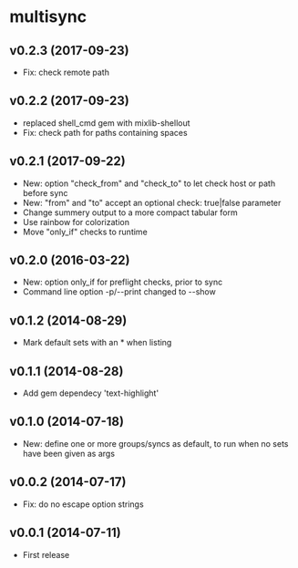 
# multisync

## v0.2.3 (2017-09-23)
- Fix: check remote path

## v0.2.2 (2017-09-23)
- replaced shell_cmd gem with mixlib-shellout
- Fix: check path for paths containing spaces

## v0.2.1 (2017-09-22)
- New: option "check_from" and "check_to" to let check host or path before sync
- New: "from" and "to" accept an optional check: true|false parameter
- Change summery output to a more compact tabular form
- Use rainbow for colorization
- Move "only_if" checks to runtime

## v0.2.0 (2016-03-22)
- New: option only_if for preflight checks, prior to sync
- Command line option -p/--print changed to --show

## v0.1.2 (2014-08-29)
- Mark default sets with an * when listing

## v0.1.1 (2014-08-28)
- Add gem dependecy 'text-highlight'

## v0.1.0 (2014-07-18)
- New: define one or more groups/syncs as default, to run when no sets have been given as args

## v0.0.2 (2014-07-17)
- Fix: do no escape option strings

## v0.0.1 (2014-07-11)
- First release
